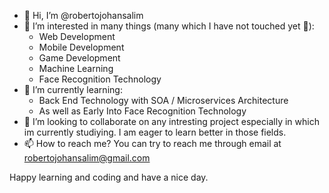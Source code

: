- 👋 Hi, I’m @robertojohansalim
- 👀 I’m interested in many things (many which I have not touched yet 🤦):
  - Web Development
  - Mobile Development
  - Game Development
  - Machine Learning
  - Face Recognition Technology
- 🌱 I’m currently learning: 
  - Back End Technology with SOA / Microservices Architecture 
  - As well as Early Into Face Recognition Technology
- 💞️ I’m looking to collaborate on any intresting project especially in which im currently studiying. I am eager to learn better in those fields.
- 📫 How to reach me? You can try to reach me through email at robertojohansalim@gmail.com

Happy learning and coding and have a nice day.

<!---
robertojohansalim/robertojohansalim is a ✨ special ✨ repository because its `README.md` (this file) appears on your GitHub profile.
You can click the Preview link to take a look at your changes.
--->
